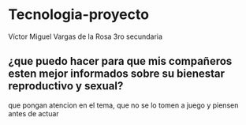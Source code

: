 # Tecnologia-proyecto
Víctor Miguel Vargas de la Rosa 3ro secundaria
## ¿que puedo hacer para que mis compañeros esten mejor informados sobre su bienestar reproductivo y sexual?
que pongan atencion en el tema, que no se lo tomen a juego y piensen antes de actuar
